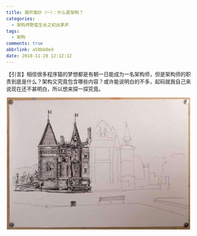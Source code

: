 ```yaml
---
title: 揭开面纱（一）：什么是架构？
categories:
  - 架构师野蛮生长之初出茅庐
tags:
  - 架构
comments: true
abbrlink: a50bb8ed
date: 2018-11-28 12:12:12
---
```

【引言】相信很多程序猿的梦想都是有朝一日能成为一名架构师，但是架构师的职责到底是什么？架构又究竟包含哪些内容？或许能说明白的不多，起码就我自己来说现在还不甚明白，所以想来探一探究竟。
<div align=center><img src="https://github.com/ttfisher/images/raw/master/public/000026.jpg" width="500"/></div>
<!-- more -->

# 